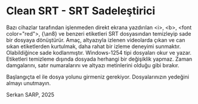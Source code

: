 # Clean SRT - SRT Sadeleştirici

Bazı cihazlar tarafından işlenmeden direkt ekrana yazdırılan \<i>, \<b>, \<font color="red">, \{\an8} ve benzeri
etiketleri SRT dosyasından temizleyip sade bir dosyaya dönüştürür. Amaç, altyazıyla izlenen videolarda çıkan
ve can sıkan etiketlerden kurtulmak, daha rahat bir izleme deneyimi sunmaktır. Olabildiğince sade kodlanmıştır.
Windows-1254 tipi dosyaları okur ve yazar. Etiketleri temizleme dışında dosyada herhangi bir değişiklik yapmaz.
Zaman damgalarını, satır numaralarını ve altyazı metinlerini olduğu gibi bırakır.

Başlangıçta el ile dosya yolunu girmeniz gerekiyor. Dosyalarınızın yedeğini almayı unutmayın.

Serkan SARP, 2025
